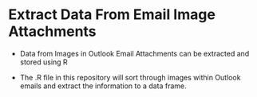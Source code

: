 # Extract Data From Email Image Attachments 

* Data from Images in Outlook Email Attachments can be extracted and stored using R 

* The .R file in this repository will sort through images within Outlook emails and extract the information to a data frame. 
